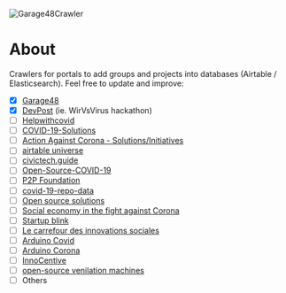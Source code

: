 ![Garage48Crawler](https://github.com/civictechhub/crawlers/workflows/Garage48Crawler/badge.svg?branch=master)

# About

Crawlers for portals to add groups and projects into databases (Airtable / Elasticsearch). 
Feel free to update and improve:

- [x] [Garage48](garage48)
- [x] [DevPost](devpost) (ie. WirVsVirus hackathon)
- [ ] [Helpwithcovid](helpwithcovid)
- [ ] [COVID-19-Solutions](https://airtable.com/shrPm5L5I76Djdu9B/tbl6pY6HtSZvSE6rJ)
- [ ] [Action Against Corona - Solutions/Initiatives](https://docs.google.com/spreadsheets/d/1mEJWIuCTpYMEPPKYQEi6CL0NpzHeGHZjF9aWbR2hTo0/edit#gid=1163311600)
- [ ] [airtable universe](https://airtable.com/universe/expAvHxkW4rRwtVab/covid-19-resources-and-projects?explore=true)
- [ ] [civictech.guide](https://civictech.guide/coronavirus/)
- [ ] [Open-Source-COVID-19](http://open-source-covid-19.weileizeng.com/)
- [ ] [P2P Foundation](https://wiki.p2pfoundation.net/Category:Corona_Solidarity_Initiatives)
- [ ] [covid-19-repo-data](https://github.com/github/covid-19-repo-data)
- [ ] [Open source solutions](https://joinup.ec.europa.eu/collection/digital-response-covid-19/open-source-solutions)
- [ ] [Social economy in the fight against Corona](https://webgate.ec.europa.eu/fpfis/wikis/display/SEC/Social+economy+in+the+fight+against+Corona)
- [ ] [Startup blink](https://coronavirus.startupblink.com/)
- [ ] [Le carrefour des innovations sociales](https://www.carrefourdesinnovationssociales.fr/domaines/territoires-engages/)
- [ ] [Arduino Covid](https://create.arduino.cc/projecthub/search?q=COVID)
- [ ] [Arduino Corona](https://create.arduino.cc/projecthub/search?q=Corona)
- [ ] [InnoCentive](https://www.innocentive.com/ar/challenge/browse/filterForm)
- [ ] [open-source venilation machines](https://sites.google.com/view/coronavirus-openkit/coronavirus-ventilation?authuser=0)
- [ ] Others
